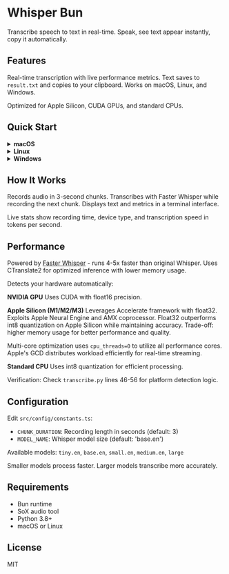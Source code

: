 # Whisper Bun

Transcribe speech to text in real-time. Speak, see text appear instantly, copy it automatically.

## Features

Real-time transcription with live performance metrics. Text saves to `result.txt` and copies to your clipboard. Works on macOS, Linux, and Windows.

Optimized for Apple Silicon, CUDA GPUs, and standard CPUs.

## Quick Start

<details>
<summary><strong>macOS</strong></summary>

### Prerequisites

1. **Install Bun** ([https://bun.sh](https://bun.sh))
   ```bash
   curl -fsSL https://bun.sh/install | bash
   ```

2. **Install SoX** ([http://sox.sourceforge.net](http://sox.sourceforge.net))
   ```bash
   brew install sox
   ```

3. **Install Python 3.8+** (usually pre-installed on macOS)
   ```bash
   python3 --version
   ```
   If not installed: `brew install python3`

### Setup and Run

```bash
bun install
./setup-whisper.sh
bun run start
```

Press `Ctrl+C` to stop. Find your transcription in `result.txt` or paste from clipboard.

</details>

<details>
<summary><strong>Linux</strong></summary>

### Prerequisites

1. **Install Bun** ([https://bun.sh](https://bun.sh))
   ```bash
   curl -fsSL https://bun.sh/install | bash
   ```

2. **Install SoX**

   **Ubuntu/Debian:**
   ```bash
   sudo apt-get update
   sudo apt-get install sox libsox-fmt-all
   ```

   **Fedora/RHEL:**
   ```bash
   sudo dnf install sox
   ```

   **Arch:**
   ```bash
   sudo pacman -S sox
   ```

3. **Install Python 3.8+**

   **Ubuntu/Debian:**
   ```bash
   sudo apt-get install python3 python3-pip python3-venv
   ```

   **Fedora/RHEL:**
   ```bash
   sudo dnf install python3 python3-pip
   ```

   **Arch:**
   ```bash
   sudo pacman -S python python-pip
   ```

### Setup and Run

```bash
bun install
./setup-whisper.sh
bun run start
```

Press `Ctrl+C` to stop. Find your transcription in `result.txt` or paste from clipboard.

</details>

<details>
<summary><strong>Windows</strong></summary>

### Prerequisites

1. **Install Bun** ([https://bun.sh](https://bun.sh))
   ```powershell
   powershell -c "irm bun.sh/install.ps1 | iex"
   ```

2. **Install SoX** ([http://sox.sourceforge.net](http://sox.sourceforge.net))
   - Download from [SourceForge](https://sourceforge.net/projects/sox/files/sox/)
   - Or use Chocolatey:
     ```powershell
     choco install sox.portable
     ```
   - Or use Scoop:
     ```powershell
     scoop install sox
     ```

3. **Install Python 3.8+** ([https://www.python.org/downloads](https://www.python.org/downloads))
   - Download and install from official website
   - Make sure to check "Add Python to PATH" during installation

### Setup and Run

```bash
bun install
bash setup-whisper.sh
bun run start
```

Press `Ctrl+C` to stop. Find your transcription in `result.txt` or paste from clipboard.

**Note:** On Windows, you may need to run commands in Git Bash or WSL for the setup script to work properly.

</details>

## How It Works

Records audio in 3-second chunks. Transcribes with Faster Whisper while recording the next chunk. Displays text and metrics in a terminal interface.

Live stats show recording time, device type, and transcription speed in tokens per second.

## Performance

Powered by [Faster Whisper](https://github.com/SYSTRAN/faster-whisper) - runs 4-5x faster than original Whisper. Uses CTranslate2 for optimized inference with lower memory usage.

Detects your hardware automatically:

**NVIDIA GPU**
Uses CUDA with float16 precision.

**Apple Silicon (M1/M2/M3)**
Leverages Accelerate framework with float32. Exploits Apple Neural Engine and AMX coprocessor. Float32 outperforms int8 quantization on Apple Silicon while maintaining accuracy. Trade-off: higher memory usage for better performance and quality.

Multi-core optimization uses `cpu_threads=0` to utilize all performance cores. Apple's GCD distributes workload efficiently for real-time streaming.

**Standard CPU**
Uses int8 quantization for efficient processing.

Verification: Check `transcribe.py` lines 46-56 for platform detection logic.

## Configuration

Edit `src/config/constants.ts`:

- `CHUNK_DURATION`: Recording length in seconds (default: 3)
- `MODEL_NAME`: Whisper model size (default: 'base.en')

Available models: `tiny.en`, `base.en`, `small.en`, `medium.en`, `large`

Smaller models process faster. Larger models transcribe more accurately.

## Requirements

- Bun runtime
- SoX audio tool
- Python 3.8+
- macOS or Linux

## License

MIT
